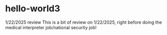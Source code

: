 # hello-world3
1/22/2025 review
This is a bit of review on 1/22/2025, right before doing the medical interpreter job/national security job!  
